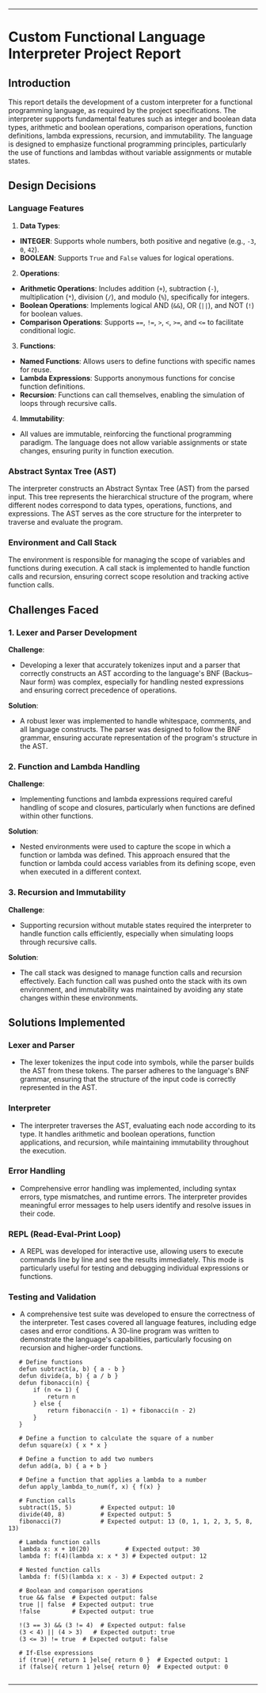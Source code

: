 
---

# Custom Functional Language Interpreter Project Report

## Introduction

This report details the development of a custom interpreter for a functional programming language, as required by the project specifications. The interpreter supports fundamental features such as integer and boolean data types, arithmetic and boolean operations, comparison operations, function definitions, lambda expressions, recursion, and immutability. The language is designed to emphasize functional programming principles, particularly the use of functions and lambdas without variable assignments or mutable states.

## Design Decisions

### Language Features

1. **Data Types**:
  - **INTEGER**: Supports whole numbers, both positive and negative (e.g., `-3`, `0`, `42`).
  - **BOOLEAN**: Supports `True` and `False` values for logical operations.

2. **Operations**:
  - **Arithmetic Operations**: Includes addition (`+`), subtraction (`-`), multiplication (`*`), division (`/`), and modulo (`%`), specifically for integers.
  - **Boolean Operations**: Implements logical AND (`&&`), OR (`||`), and NOT (`!`) for boolean values.
  - **Comparison Operations**: Supports `==`, `!=`, `>`, `<`, `>=`, and `<=` to facilitate conditional logic.

3. **Functions**:
  - **Named Functions**: Allows users to define functions with specific names for reuse.
  - **Lambda Expressions**: Supports anonymous functions for concise function definitions.
  - **Recursion**: Functions can call themselves, enabling the simulation of loops through recursive calls.

4. **Immutability**:
  - All values are immutable, reinforcing the functional programming paradigm. The language does not allow variable assignments or state changes, ensuring purity in function execution.

### Abstract Syntax Tree (AST)

The interpreter constructs an Abstract Syntax Tree (AST) from the parsed input. This tree represents the hierarchical structure of the program, where different nodes correspond to data types, operations, functions, and expressions. The AST serves as the core structure for the interpreter to traverse and evaluate the program.

### Environment and Call Stack

The environment is responsible for managing the scope of variables and functions during execution. A call stack is implemented to handle function calls and recursion, ensuring correct scope resolution and tracking active function calls.

## Challenges Faced

### 1. Lexer and Parser Development

**Challenge**:
- Developing a lexer that accurately tokenizes input and a parser that correctly constructs an AST according to the language's BNF (Backus–Naur form) was complex, especially for handling nested expressions and ensuring correct precedence of operations.

**Solution**:
- A robust lexer was implemented to handle whitespace, comments, and all language constructs. The parser was designed to follow the BNF grammar, ensuring accurate representation of the program's structure in the AST.

### 2. Function and Lambda Handling

**Challenge**:
- Implementing functions and lambda expressions required careful handling of scope and closures, particularly when functions are defined within other functions.

**Solution**:
- Nested environments were used to capture the scope in which a function or lambda was defined. This approach ensured that the function or lambda could access variables from its defining scope, even when executed in a different context.

### 3. Recursion and Immutability

**Challenge**:
- Supporting recursion without mutable states required the interpreter to handle function calls efficiently, especially when simulating loops through recursive calls.

**Solution**:
- The call stack was designed to manage function calls and recursion effectively. Each function call was pushed onto the stack with its own environment, and immutability was maintained by avoiding any state changes within these environments.

## Solutions Implemented

### Lexer and Parser

- The lexer tokenizes the input code into symbols, while the parser builds the AST from these tokens. The parser adheres to the language's BNF grammar, ensuring that the structure of the input code is correctly represented in the AST.

### Interpreter

- The interpreter traverses the AST, evaluating each node according to its type. It handles arithmetic and boolean operations, function applications, and recursion, while maintaining immutability throughout the execution.

### Error Handling

- Comprehensive error handling was implemented, including syntax errors, type mismatches, and runtime errors. The interpreter provides meaningful error messages to help users identify and resolve issues in their code.

### REPL (Read-Eval-Print Loop)

- A REPL was developed for interactive use, allowing users to execute commands line by line and see the results immediately. This mode is particularly useful for testing and debugging individual expressions or functions.

### Testing and Validation

- A comprehensive test suite was developed to ensure the correctness of the interpreter. Test cases covered all language features, including edge cases and error conditions. A 30-line program was written to demonstrate the language's capabilities, particularly focusing on recursion and higher-order functions.
 ```plaintext
    # Define functions
    defun subtract(a, b) { a - b }
    defun divide(a, b) { a / b }
    defun fibonacci(n) {
        if (n <= 1) {
            return n
        } else {
            return fibonacci(n - 1) + fibonacci(n - 2)
        }
    }
    
    # Define a function to calculate the square of a number
    defun square(x) { x * x }
    
    # Define a function to add two numbers
    defun add(a, b) { a + b }
    
    # Define a function that applies a lambda to a number
    defun apply_lambda_to_num(f, x) { f(x) }
    
    # Function calls
    subtract(15, 5)        # Expected output: 10
    divide(40, 8)          # Expected output: 5
    fibonacci(7)           # Expected output: 13 (0, 1, 1, 2, 3, 5, 8, 13)
    
    # Lambda function calls
    lambda x: x + 10(20)          # Expected output: 30
    lambda f: f(4)(lambda x: x * 3) # Expected output: 12
    
    # Nested function calls
    lambda f: f(5)(lambda x: x - 3) # Expected output: 2
    
    # Boolean and comparison operations
    true && false  # Expected output: false
    true || false  # Expected output: true
    !false         # Expected output: true
    
    !(3 == 3) && (3 != 4)  # Expected output: false
    (3 < 4) || (4 > 3)   # Expected output: true
    (3 <= 3) != true  # Expected output: false
    
    # If-Else expressions
    if (true){ return 1 }else{ return 0 }  # Expected output: 1
    if (false){ return 1 }else{ return 0}  # Expected output: 0


 ```
---
